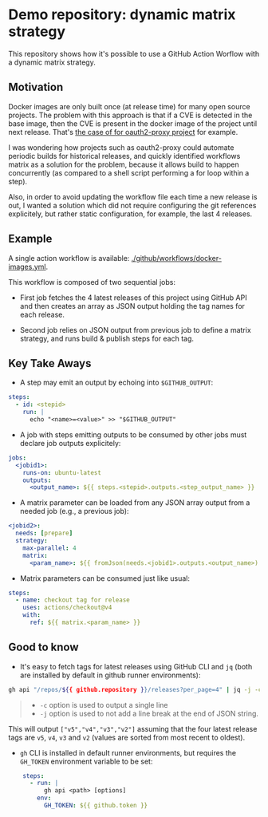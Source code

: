 # Demo repository: dynamic matrix strategy

This repository shows how it's possible to use a GitHub Action Worflow with a dynamic matrix strategy.

## Motivation

Docker images are only built once (at release time) for many open source projects. The problem with this approach is that if a CVE is detected in the base image, then the CVE is present in the docker image of the project until next release. That's [the case of for oauth2-proxy project](https://github.com/oauth2-proxy/oauth2-proxy/issues/2243) for example.

I was wondering how projects such as oauth2-proxy could automate periodic builds for historical releases, and quickly identified workflows matrix as a solution for the problem, because it allows build to happen concurrently (as compared to a shell script performing a for loop within a step).

Also, in order to avoid updating the workflow file each time a new release is out, I wanted a solution which did not require configuring the git references explicitely, but rather static configuration, for example, the last 4 releases.


## Example

A single action workflow is available: [./github/workflows/docker-images.yml](https://github.com/charbonnierg/demo-dynamic-matrix/blob/main/.github/workflows/docker-images.yml).

This workflow is composed of two sequential jobs:

- First job fetches the 4 latest releases of this project using GitHub API and then creates an array as JSON output holding the tag names for each release.

- Second job relies on JSON output from previous job to define a matrix strategy, and runs build & publish steps for each tag.

## Key Take Aways


- A step may emit an output by echoing into `$GITHUB_OUTPUT`:

```yaml
steps:
  - id: <stepid>
    run: |
      echo "<name>=<value>" >> "$GITHUB_OUTPUT"
```

- A job with steps emitting outputs to be consumed by other jobs must declare job outputs explicitely:

```yaml
jobs:
  <jobid1>:
    runs-on: ubuntu-latest
    outputs:
      <output_name>: ${{ steps.<stepid>.outputs.<step_output_name> }}
```

- A matrix parameter can be loaded from any JSON array output from a needed job (e.g., a previous job):

```yaml
<jobid2>:
  needs: [prepare]
  strategy:
    max-parallel: 4
    matrix:
      <param_name>: ${{ fromJson(needs.<jobid1>.outputs.<output_name>) }}
```

- Matrix parameters can be consumed just like usual:

```yaml
steps:
  - name: checkout tag for release
    uses: actions/checkout@v4
    with:
      ref: ${{ matrix.<param_name> }}
```

## Good to know

- It's easy to fetch tags for latest releases using GitHub CLI and `jq` (both are installed by default in github runner environments):

```bash
gh api "/repos/${{ github.repository }}/releases?per_page=4" | jq -j -c "map( .tag_name )"
```

  > - `-c` option is used to output a single line 
  > - `-j` option is used to not add a line break at the end of JSON string.

  This will output `["v5","v4","v3","v2"]` assuming that the four latest release tags are `v5`, `v4`, `v3` and `v2` (values are sorted from most recent to oldest).

- `gh` CLI is installed in default runner environments, but requires the `GH_TOKEN` environment variable to be set:

```yaml
    steps:
      - run: |
          gh api <path> [options]
        env:
          GH_TOKEN: ${{ github.token }}
```
